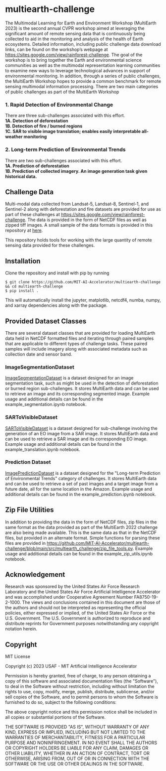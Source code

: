 # multiearth-challenge
The Multimodal Learning for Earth and Environment Workshop (MultiEarth 2023) is the second annual CVPR workshop aimed at leveraging the significant amount of remote sensing data that is continuously being collected to aid in the monitoring and analysis of the health of Earth ecosystems. Detailed information, including public challenge data download links, can be found on the workshop’s webpage at https://sites.google.com/view/rainforest-challenge. The goal of the workshop is to bring together the Earth and environmental science communities as well as the multimodal representation learning communities to examine new ways to leverage technological advances in support of environmental monitoring. In addition, through a series of public challenges, the MultiEarth Workshop hopes to provide a common benchmark for remote sensing multimodal information processing. There are two main categories of public challenges as part of the MultiEarth Workshop

### 1. Rapid Detection of Environmental Change
There are three sub-challenges associated with this effort.  
**1A. Detection of deforestation**  
**1B. Detection of fire / burned regions**  
**1C. SAR to visible image translation; enables easily interpretable all-weather monitoring**  

### 2. Long-term Prediction of Environmental Trends
There are two sub-challenges associated with this effort.  
**1A. Prediction of deforestation**  
**1B. Prediction of collected imagery. An image generation task given historical data.**  

## Challenge Data
Multi-modal data collected from Landsat-5, Landsat-8, Sentinel-1, and Sentinel-2 along with deforestation and fire datasets are provided for use as part of these challenges at https://sites.google.com/view/rainforest-challenge. The data is provided in the form of NetCDF files as well as zipped tiff images. A small sample of the data formats is provided in this repository at [here](https://github.com/MIT-AI-Accelerator/multiearth-challenge/tree/main/src/multiearth_challenge/data/sample_dataset).

This repository holds tools for working with the large quantity of remote sensing data provided for these challenges.

## Installation
Clone the repository and install with pip by running

```shell
$ git clone https://github.com/MIT-AI-Accelerator/multiearth-challenge && cd multiearth-challenge
$ pip install .
```

This will automatically install the jupyter, matplotlib, netcdf4, numba, numpy, and xarray dependencies along with the package.

## Provided Dataset Classes
There are several dataset classes that are provided for loading MultiEarth data held in NetCDF formatted files and iterating through paired samples that are applicable to different types of challenge tasks. These paired samples will include imagery along with associated metadata such as collection date and sensor band.

### ImageSegmentationDataset
[ImageSegmentationDataset](https://github.com/MIT-AI-Accelerator/multiearth-challenge/blob/main/src/multiearth_challenge/datasets/segmentation_dataset.py) is a dataset designed for an image segmentation task, such as might be used in the detection of deforestation or burned region sub-challenges. It stores MultiEarth data and can be used to retrieve an image and its corresponding segmented image. Example usage and additional details can be found in the example_segmentation.ipynb notebook.

### SARToVisibleDataset
[SARToVisibleDataset](https://github.com/MIT-AI-Accelerator/multiearth-challenge/blob/main/src/multiearth_challenge/datasets/translation_dataset.py) is a dataset designed for sub-challenge involving the generation of an EO image from a SAR image. It stores MultiEarth data and can be used to retrieve a SAR image and its corresponding EO image. Example usage and additional details can be found in the example_translation.ipynb notebook.

### Prediction Dataset
[ImagePredictionDataset](https://github.com/MIT-AI-Accelerator/multiearth-challenge/blob/main/src/multiearth_challenge/datasets/prediction_dataset.py) is a dataset designed for the "Long-term Prediction of Environmental Trends" category of challenges. It stores MultiEarth data and can be used to retrieve a set of past images and a target image from a future date, all for the same location in the Amazon. Example usage and additional details can be found in the example_prediction.ipynb notebook.

## Zip File Utilities
In addition to providing the data in the form of NetCDF files, zip files in the same format as the data provided as part of the MultiEarth 2022 challenge are also being made available. This is the same data as that in the NetCDF files, but provided in an alternate format. Simple functions for parsing these files are provided in https://github.com/MIT-AI-Accelerator/multiearth-challenge/blob/main/src/multiearth_challenge/zip_file_tools.py. Example usage and additional details can be found in the example_zip_utils.ipynb notebook.


## Acknowledgement
Research was sponsored by the United States Air Force Research Laboratory and the United States Air Force Artificial Intelligence Accelerator and was accomplished under Cooperative Agreement Number FA8750-19-2-1000. The views and conclusions contained in this document are those of the authors and should not be interpreted as representing the official policies, either expressed or implied, of the United States Air Force or the U.S. Government. The U.S. Government is authorized to reproduce and distribute reprints for Government purposes notwithstanding any copyright notation herein.


## Copyright
MIT License

Copyright (c) 2023 USAF - MIT Artificial Intelligence Accelerator

Permission is hereby granted, free of charge, to any person obtaining a copy of this software and associated documentation files (the "Software"), to deal in the Software without restriction, including without limitation the rights to use, copy, modify, merge, publish, distribute, sublicense, and/or sell copies of the Software, and to permit persons to whom the Software is furnished to do so, subject to the following conditions:

The above copyright notice and this permission notice shall be included in all copies or substantial portions of the Software.

THE SOFTWARE IS PROVIDED "AS IS", WITHOUT WARRANTY OF ANY KIND, EXPRESS OR IMPLIED, INCLUDING BUT NOT LIMITED TO THE WARRANTIES OF MERCHANTABILITY, FITNESS FOR A PARTICULAR PURPOSE AND NONINFRINGEMENT. IN NO EVENT SHALL THE AUTHORS OR COPYRIGHT HOLDERS BE LIABLE FOR ANY CLAIM, DAMAGES OR OTHER LIABILITY, WHETHER IN AN ACTION OF CONTRACT, TORT OR OTHERWISE, ARISING FROM, OUT OF OR IN CONNECTION WITH THE SOFTWARE OR THE USE OR OTHER DEALINGS IN THE SOFTWARE.
